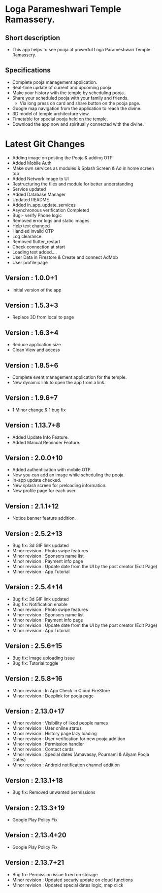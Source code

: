 # Loga Parameshwari Temple Ramassery.

## Short description
 - This app helps to see pooja at powerful Loga Parameshwari Temple Ramassery.

## Specifications
 - Complete pooja management application.
 - Real-time update of current and upcoming pooja.
 - Make your history with the temple by scheduling pooja.
 - Share your scheduled pooja with your family and friends.
     - Via long press on card and share button on the pooja page.
 - Google map navigation from the application to reach the divine.
 - 3D model of temple architecture view.
 - Timetable for special pooja held on the temple.
 - Download the app now and spiritually connected with the divine​. 

# Latest Git Changes
 - Adding image on posting the Pooja & adding OTP
 - Added Mobile Auth
 - Make own services as modules & Splash Screen & Ad in home screen top
 - Added Network image to UI
 - Restructuring the files and module for better understanding
 - Service updated
 - Added Database Manager
 - Updated README
 - Added in_app_update_services
 - Asynchronous verification Completed
 - Bug:- verify Phone logic
 - Removed error logs and static images
 - Help text changed
 - Handled invalid OTP
 - Log clearance
 - Removed flutter_restart
 - Check connection at start
 - Loading text added....
 - User Data in Firestore & Create and connect AdMob
 - User profile page

## Version : 1.0.0+1
- Initial version of the app

## Version : 1.5.3+3
- Replace 3D from local to page
 
## Version : 1.6.3+4
- Reduce application size 
- Clean View and access

## Version : 1.8.5+6
- Complete event management application for the temple.
- New dynamic link to open the app from a link.

## Version : 1.9.6+7
- 1 Minor change & 1 bug fix

## Version : 1.13.7+8
- Added Update Info Feature.
- Added Manual Reminder Feature.

## Version : 2.0.0+10
- Added authentication with mobile OTP.  
- Now you can add an image while scheduling the pooja.  
- In-app update checked.  
- New splash screen for preloading information.  
- New profile page for each user.  

## Version : 2.1.1+12
- Notice banner feature addition.

## Version : 2.5.2+13
- Bug fix: 3d GIF link updated
- Minor revision : Photo swipe features
- Minor revision : Sponsors name list
- Minor revision : Payment info page
- Minor revision : Update date from the UI by the post creator (Edit Page)
- Minor revision : App Tutorial 

## Version : 2.5.4+14
- Bug fix: 3d GIF link updated
- Bug fix: Notification enable
- Minor revision : Photo swipe features
- Minor revision : Sponsors name list
- Minor revision : Payment info page
- Minor revision : Update date from the UI by the post creator (Edit Page)
- Minor revision : App Tutorial

## Version : 2.5.6+15
- Bug fix: Image uploading issue
- Bug fix: Tutorial toggle

## Version : 2.5.8+16
- Minor revision : In App Check in Cloud FireStore
- Minor revision : Deeplink for pooja page

## Version : 2.13.0+17
- Minor revision : Visibility of liked people names
- Minor revision : User online status
- Minor revision : History page lazy loading
- Minor revision : User verification for new pooja addition
- Minor revision : Permission handler
- Minor revision : Contact cards
- Minor revision : Special dates (Amavasay, Pournami & Ailyam Pooja Dates)
- Minor revision : Android notification channel addition

## Version : 2.13.1+18
- Bug fix: Removed unwanted permissions

## Version : 2.13.3+19
- Google Play Policy Fix

## Version : 2.13.4+20
- Google Play Policy Fix

## Version : 2.13.7+21
- Bug fix: Permission issue fixed on storage
- Minor revision : Updated securiy update on cloud functions
- Minor revision : Updated special dates logic, map click